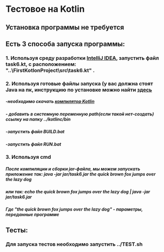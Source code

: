 # Тестовое на Kotlin 
##  Установка программы не требуется
##  Есть 3 способа запуска программы:
### 1. Используя среду разработки [IntelliJ IDEA](https://www.jetbrains.com/ru-ru/idea/ "IntelliJ IDEA's Homepage"), запустить файл task6.kt, с расположением: "..\FirstKotlonProject\src\task6.kt" . 
### 2. Используя готовые файлы запуска (у вас должна стоят Java на пк, инструкцию по установке можно найти [здесь](http://study-java.ru/uroki-java/urok-1-ustanovka-java/comment-page-3/ "java")
#####  -необходимо скачать  [компилятор Kotlin](https://github.com/JetBrains/kotlin/releases/tag/v1.4.10 "git kotlin")
#####  - добавить в системную переменную path(если такой нет-создать) ссылку на папку ../kotlinc/bin
#####  -запустить файл BUILD.bat
#####  -запустить файл RUN.bat
### 3. Используя cmd
##### После компиляции и сборки jar-файла, мы можем запускать приложение так: java -jar jar/task6.jar the quick brown fox jumps over the lazy dog
##### или так: echo the quick brown fox jumps over the lazy dog | java -jar jar/task6.jar
##### Где "the quick brown fox jumps over the lazy dog" - параметры, переданные программе 
##  Тесты:
### Для запуска тестов необходимо запустить ../TEST.sh



